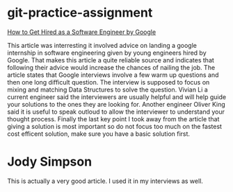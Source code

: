 # git-practice-assignment


[How to Get Hired as a Software Engineer by Google](https://www.webpronews.com/software-engineer-google/)

This article was interresting it involved advice on landing a google internship in software engineering given by young engineers hired by Google. That makes this article a quite reliable source and indicates that following their advice would increase the chances of nailing the job. The article states that Google interviews involve a few warm up questions and then one long difficult question. The interview is supposed to focus on mixing and matching Data Structures to solve the question. Vivian Li a current engineer said the interviewers are usually helpful and will help guide your solutions to the ones they are looking for. Another engineer Oliver King said it is useful to speak outloud to allow the interviewer to understand your thought process. Finally the last key point I took away from the article that giving a solution is most important so do not focus too much on the fastest cost efficent solution, make sure you have a basic solution first.

# Jody Simpson
This is actually a very good article. I used it in my interviews as well.
